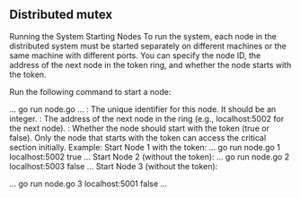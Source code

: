 ## Distributed mutex
Running the System
Starting Nodes
To run the system, each node in the distributed system must be started separately on different machines or the same machine with different ports. You can specify the node ID, the address of the next node in the token ring, and whether the node starts with the token.

Run the following command to start a node:

...
go run node.go <nodeID> <nextNode> <initialToken>
...
<nodeID>: The unique identifier for this node. It should be an integer.
<nextNode>: The address of the next node in the ring (e.g., localhost:5002 for the next node).
<initialToken>: Whether the node should start with the token (true or false). Only the node that starts with the token can access the critical section initially.
Example:
Start Node 1 with the token:
...
go run node.go 1 localhost:5002 true
...
Start Node 2 (without the token):
...
go run node.go 2 localhost:5003 false
...
Start Node 3 (without the token):

...
go run node.go 3 localhost:5001 false
...

